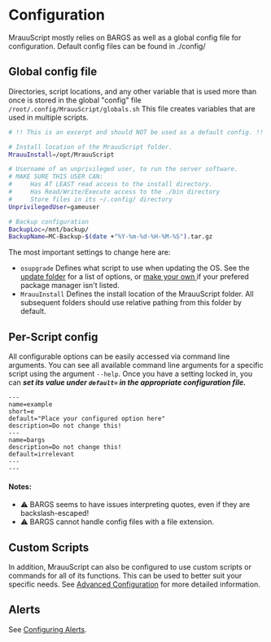 ﻿# Configuration
MrauuScript mostly relies on BARGS as well as a global config file for configuration. Default config files can be found in ./config/

## Global config file

Directories, script locations, and any other variable that is used more than once is stored in the global "config" file `/root/.config/MrauuScript/globals.sh`
This file creates variables that are used in multiple scripts.

```bash
# !! This is an excerpt and should NOT be used as a default config. !!

# Install location of the MrauuScript folder.
MrauuInstall=/opt/MrauuScript

# Username of an unprivileged user, to run the server software.
# MAKE SURE THIS USER CAN:
#     Has AT LEAST read access to the install directory.
#     Has Read/Write/Execute access to the ./bin directory
#     Store files in its ~/.config/ directory
UnprivilegedUser=gameuser

# Backup configuration
BackupLoc=/mnt/backup/
BackupName=MC-Backup-$(date +"%Y-%m-%d-%H-%M-%S").tar.gz
```

The most important settings to change here are:
- `osupgrade` Defines what script to use when updating the OS. See the [update folder](../config/update/) for a list of options, or [make your own
](./config-advanced.md) if your prefered package manager isn't listed.
- `MrauuInstall` Defines the install location of the MrauuScript folder. All subsequent folders should use relative pathing from this folder by default.


## Per-Script config

All configurable options can be easily accessed via command line arguments. You can see all available command line arguments for a specific script using the argument `--help`. Once you have a setting locked in, you can ***set its value under `default=` in the appropriate configuration file.***

```
---
name=example
short=e
default="Place your configured option here"
description=Do not change this!
---
name=bargs
description=Do not change this!
default=irrelevant
---
---
```

#### Notes:
- ⚠️ BARGS seems to have issues interpreting quotes, even if they are backslash-escaped!
- ⚠️ BARGS cannot handle config files with a file extension.

## Custom Scripts
In addition, MrauuScript can also be configured to use custom scripts or commands for all of its functions. This can be used to better suit your specific needs. See [Advanced Configuration](./config-advanced.md) for more detailed information.

## Alerts
See [Configuring Alerts](./config-alerts.md).
